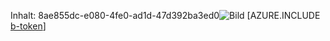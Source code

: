 Inhalt: 8ae855dc-e080-4fe0-ad1d-47d392ba3ed0![Bild](8d041a78-a24c-40b6-9db3-670e125312fe.png)
[AZURE.INCLUDE [b-token](b6fcd98b-02ca-402a-95c2-d55709e57208.md)]
